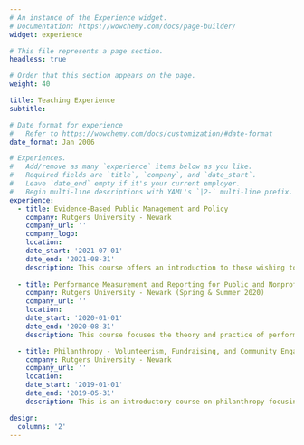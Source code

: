 ```yaml
---
# An instance of the Experience widget.
# Documentation: https://wowchemy.com/docs/page-builder/
widget: experience

# This file represents a page section.
headless: true

# Order that this section appears on the page.
weight: 40

title: Teaching Experience
subtitle:

# Date format for experience
#   Refer to https://wowchemy.com/docs/customization/#date-format
date_format: Jan 2006

# Experiences.
#   Add/remove as many `experience` items below as you like.
#   Required fields are `title`, `company`, and `date_start`.
#   Leave `date_end` empty if it's your current employer.
#   Begin multi-line descriptions with YAML's `|2-` multi-line prefix.
experience:
  - title: Evidence-Based Public Management and Policy
    company: Rutgers University - Newark
    company_url: ''
    company_logo:
    location: 
    date_start: '2021-07-01'
    date_end: '2021-08-31'
    description: This course offers an introduction to those wishing to craft more effective policies and programs in public and nonprofit organizations using experimental research methods. It explores the linkages between public policy and management, including understanding the process of public decision making in the U.S. context and beyond.
        
  - title: Performance Measurement and Reporting for Public and Nonprofit Organizations
    company: Rutgers University - Newark (Spring & Summer 2020)
    company_url: ''
    location: 
    date_start: '2020-01-01'
    date_end: '2020-08-31'
    description: This course focuses the theory and practice of performance measurement and management and teaches how to select key performance indicators, implement a performance management system and use performance measures. Students will learn how to align performance measurement with strategic organizational goals and objectives in order to facilitate learning and improved effectiveness. 

  - title: Philanthropy - Volunteerism, Fundraising, and Community Engagement
    company: Rutgers University - Newark
    company_url: ''
    location: 
    date_start: '2019-01-01'
    date_end: '2019-05-31'
    description: This is an introductory course on philanthropy focusing on volunteerism, fundraising, and community engagement primarily in the United States. To provide a general understanding of philanthropy and volunteerism, this course provides an overview of the current nonprofit sector in our society, historical and theoretical backgrounds that explain the existence of the nonprofit sector in the United States.

design:
  columns: '2'
---
```

